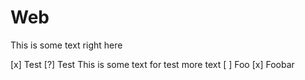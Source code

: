 # Web
This is some text right here 

[x] Test
[?] Test
      This is some text for test more text
      [ ] Foo
[x] Foobar
